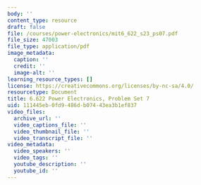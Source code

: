 ```yaml
---
body: ''
content_type: resource
draft: false
file: /courses/power-electronics/mit6_622_s23_ps07.pdf
file_size: 47003
file_type: application/pdf
image_metadata:
  caption: ''
  credit: ''
  image-alt: ''
learning_resource_types: []
license: https://creativecommons.org/licenses/by-nc-sa/4.0/
resourcetype: Document
title: 6.622 Power Electronics, Problem Set 7
uid: 111445eb-0fd9-486d-b074-43ea3b1ef837
video_files:
  archive_url: ''
  video_captions_file: ''
  video_thumbnail_file: ''
  video_transcript_file: ''
video_metadata:
  video_speakers: ''
  video_tags: ''
  youtube_description: ''
  youtube_id: ''
---
```


